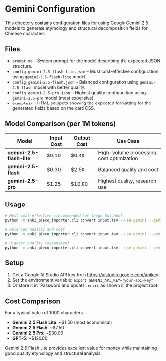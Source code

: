 # Gemini Configuration

This directory contains configuration files for using Google Gemini 2.5 models to generate etymology and structural decomposition fields for Chinese characters.

## Files

- `prompt.md` – System prompt for the model describing the expected JSON structure.
- `config.gemini-2.5-flash-lite.json` – Most cost-effective configuration using `gemini-2.5-flash-lite` model.
- `config.gemini-2.5-flash.json` – Balanced configuration using `gemini-2.5-flash` model with better quality.
- `config.gemini-2.5-pro.json` – Highest quality configuration using `gemini-2.5-pro` model (most expensive).
- `examples/` – HTML snippets showing the expected formatting for the generated fields based on the card CSS.

## Model Comparison (per 1M tokens)

| Model | Input Cost | Output Cost | Use Case |
|-------|------------|-------------|----------|
| **gemini-2.5-flash-lite** | $0.10 | $0.40 | High-volume processing, cost optimization |
| **gemini-2.5-flash** | $0.30 | $2.50 | Balanced quality and cost |
| **gemini-2.5-pro** | $1.25 | $10.00 | Highest quality, research use |

## Usage

```bash
# Most cost-effective (recommended for large batches)
python -m anki_pleco_importer.cli convert input.tsv --use-gemini --gemini-config gemini/config.gemini-2.5-flash-lite.json

# Balanced quality and cost
python -m anki_pleco_importer.cli convert input.tsv --use-gemini --gemini-config gemini/config.gemini-2.5-flash.json

# Highest quality (expensive)
python -m anki_pleco_importer.cli convert input.tsv --use-gemini --gemini-config gemini/config.gemini-2.5-pro.json
```

## Setup

1. Get a Google AI Studio API key from https://aistudio.google.com/apikey
2. Set the environment variable: `export GEMINI_API_KEY="your-api-key"`
3. Or store it in 1Password and update `.envrc` as shown in the project root.

## Cost Comparison

For a typical batch of 1000 characters:
- **Gemini 2.5 Flash Lite**: ~$1.50 (most economical)
- **Gemini 2.5 Flash**: ~$7.50 
- **Gemini 2.5 Pro**: ~$30.00
- **GPT-5**: ~$120.00

Gemini 2.5 Flash Lite provides excellent value for money while maintaining good quality etymology and structural analysis.